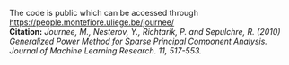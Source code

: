 The code is public which can be accessed through https://people.montefiore.uliege.be/journee/ \
<b>Citation:</b> <i> Journee, M., Nesterov, Y., Richtarik, P. and Sepulchre, R. (2010) Generalized Power Method for Sparse Principal Component Analysis. Journal of Machine Learning Research. 11, 517-553. </i>
